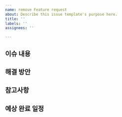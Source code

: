 ```yaml
---
name: remove Feature request
about: Describe this issue template's purpose here.
title: ''
labels: ''
assignees: ''

---
```


## 이슈 내용
<!-- 다른 작업자가 이해할 수 있게 작성해주세요. -->

## 해결 방안
<!-- 방안이 있다면 내용을 작성해주세요. -->

## 참고사항
<!-- 참고사항이 있다면 작성해주세요. -->

## 예상 완료 일정
<!-- 대략적이 완료 일정을 작성해주세요. -->
